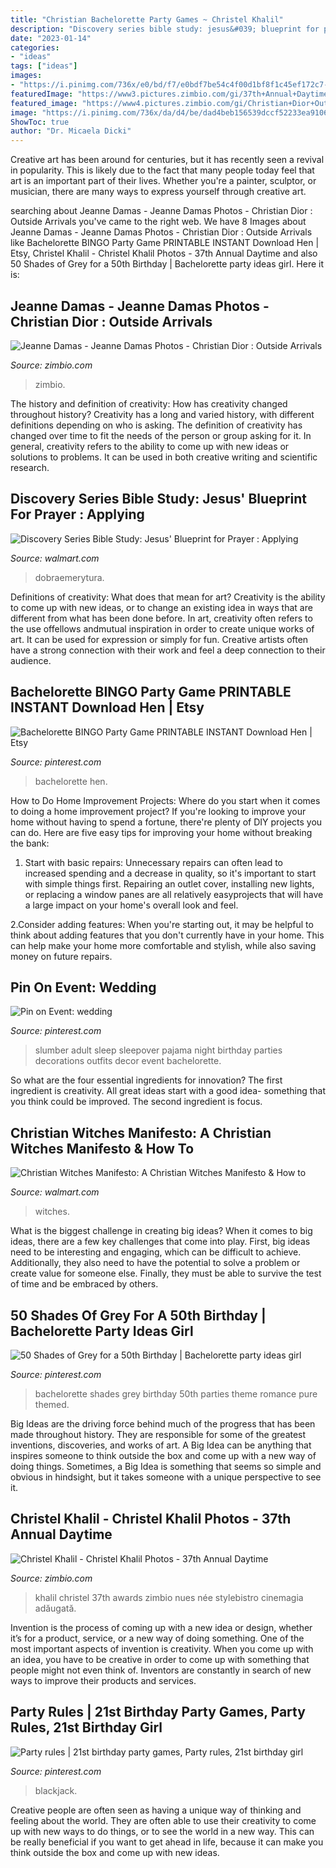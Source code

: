 ```yaml
---
title: "Christian Bachelorette Party Games ~ Christel Khalil"
description: "Discovery series bible study: jesus&#039; blueprint for prayer : applying"
date: "2023-01-14"
categories:
- "ideas"
tags: ["ideas"]
images:
- "https://i.pinimg.com/736x/e0/bd/f7/e0bdf7be54c4f00d1bf8f1c45ef172c7--sleep-hens.jpg"
featuredImage: "https://www3.pictures.zimbio.com/gi/37th+Annual+Daytime+Entertainment+Emmy+Awards+ew8mHXucVJ2x.jpg"
featured_image: "https://www4.pictures.zimbio.com/gi/Christian+Dior+Outside+Arrivals+Paris+Fashion+qGTI2YA0gu_x.jpg"
image: "https://i.pinimg.com/736x/da/d4/be/dad4beb156539dccf52233ea9106056c.jpg"
ShowToc: true
author: "Dr. Micaela Dicki"
---
```



Creative art has been around for centuries, but it has recently seen a revival in popularity. This is likely due to the fact that many people today feel that art is an important part of their lives. Whether you're a painter, sculptor, or musician, there are many ways to express yourself through creative art.

	

		
searching about Jeanne Damas - Jeanne Damas Photos - Christian Dior : Outside Arrivals you've came to the right web. We have 8 Images about Jeanne Damas - Jeanne Damas Photos - Christian Dior : Outside Arrivals like Bachelorette BINGO Party Game PRINTABLE INSTANT Download Hen | Etsy, Christel Khalil - Christel Khalil Photos - 37th Annual Daytime and also 50 Shades of Grey for a 50th Birthday | Bachelorette party ideas girl. Here it is:
		
    
## Jeanne Damas - Jeanne Damas Photos - Christian Dior : Outside Arrivals

<img loading=lazy src="https://www4.pictures.zimbio.com/gi/Christian+Dior+Outside+Arrivals+Paris+Fashion+qGTI2YA0gu_x.jpg" onerror="this.onerror=null;this.src='https://tse1.mm.bing.net/th?id=OIP.z9_KscRhlDFuUeahrOM_XAHaLG&amp;pid=15.1';" alt="Jeanne Damas - Jeanne Damas Photos - Christian Dior : Outside Arrivals">

_Source: zimbio.com_

>zimbio. 

	

The history and definition of creativity: How has creativity changed throughout history?
Creativity has a long and varied history, with different definitions depending on who is asking. The definition of creativity has changed over time to fit the needs of the person or group asking for it. In general, creativity refers to the ability to come up with new ideas or solutions to problems. It can be used in both creative writing and scientific research.

    
## Discovery Series Bible Study: Jesus&#039; Blueprint For Prayer : Applying

<img loading=lazy src="https://i5.walmartimages.com/asr/11c7713d-63d2-4981-82b4-1dea1e020134_1.383f39499158d5ac2f16fe669422e3f6.jpeg" onerror="this.onerror=null;this.src='https://tse4.mm.bing.net/th?id=OIP.T2JqfDsD7nX_ilAbVvx0tQHaKg&amp;pid=15.1';" alt="Discovery Series Bible Study: Jesus&#039; Blueprint for Prayer : Applying">

_Source: walmart.com_

>dobraemerytura. 

	

Definitions of creativity: What does that mean for art?
Creativity is the ability to come up with new ideas, or to change an existing idea in ways that are different from what has been done before. In art, creativity often refers to the use offellows andmutual inspiration in order to create unique works of art. It can be used for expression or simply for fun. Creative artists often have a strong connection with their work and feel a deep connection to their audience.

    
## Bachelorette BINGO Party Game PRINTABLE INSTANT Download Hen | Etsy

<img loading=lazy src="https://i.pinimg.com/736x/7a/97/da/7a97daebab21f2785003723409cd9d20.jpg" onerror="this.onerror=null;this.src='https://tse2.mm.bing.net/th?id=OIP.NnvxTIFzdMEYD9q-AYFecwHaKX&amp;pid=15.1';" alt="Bachelorette BINGO Party Game PRINTABLE INSTANT Download Hen | Etsy">

_Source: pinterest.com_

>bachelorette hen. 

	

How to Do Home Improvement Projects: Where do you start when it comes to doing a home improvement project?
If you're looking to improve your home without having to spend a fortune, there're plenty of DIY projects you can do. Here are five easy tips for improving your home without breaking the bank:
1. Start with basic repairs: Unnecessary repairs can often lead to increased spending and a decrease in quality, so it's important to start with simple things first. Repairing an outlet cover, installing new lights, or replacing a window panes are all relatively easyprojects that will have a large impact on your home's overall look and feel.

2.Consider adding features: When you're starting out, it may be helpful to think about adding features that you don't currently have in your home. This can help make your home more comfortable and stylish, while also saving money on future repairs.

    
## Pin On Event: Wedding

<img loading=lazy src="https://i.pinimg.com/736x/e0/bd/f7/e0bdf7be54c4f00d1bf8f1c45ef172c7--sleep-hens.jpg" onerror="this.onerror=null;this.src='https://tse4.mm.bing.net/th?id=OIP.xiRDJ0eG4z7rEeKdNitFDQHaJ3&amp;pid=15.1';" alt="Pin on Event: wedding">

_Source: pinterest.com_

>slumber adult sleep sleepover pajama night birthday parties decorations outfits decor event bachelorette. 

	

So what are the four essential ingredients for innovation? The first ingredient is creativity. All great ideas start with a good idea- something that you think could be improved. The second ingredient is focus.

    
## Christian Witches Manifesto: A Christian Witches Manifesto &amp; How To

<img loading=lazy src="https://i5.walmartimages.com/asr/989ac52a-e2a1-4364-b099-ff0e04c6f338.3e7564a4fe414756ce1103079c1dcde0.jpeg" onerror="this.onerror=null;this.src='https://tse1.mm.bing.net/th?id=OIP.50sqMYsrG-UTYYZu2m6bAQAAAA&amp;pid=15.1';" alt="Christian Witches Manifesto: A Christian Witches Manifesto &amp; How to">

_Source: walmart.com_

>witches. 

	

What is the biggest challenge in creating big ideas?
When it comes to big ideas, there are a few key challenges that come into play. First, big ideas need to be interesting and engaging, which can be difficult to achieve. Additionally, they also need to have the potential to solve a problem or create value for someone else. Finally, they must be able to survive the test of time and be embraced by others.

    
## 50 Shades Of Grey For A 50th Birthday | Bachelorette Party Ideas Girl

<img loading=lazy src="https://i.pinimg.com/736x/da/d4/be/dad4beb156539dccf52233ea9106056c.jpg" onerror="this.onerror=null;this.src='https://tse4.mm.bing.net/th?id=OIP.yzX0RoYxY8jtMm3b3UzfKAHaJ4&amp;pid=15.1';" alt="50 Shades of Grey for a 50th Birthday | Bachelorette party ideas girl">

_Source: pinterest.com_

>bachelorette shades grey birthday 50th parties theme romance pure themed. 

	

Big Ideas are the driving force behind much of the progress that has been made throughout history. They are responsible for some of the greatest inventions, discoveries, and works of art. A Big Idea can be anything that inspires someone to think outside the box and come up with a new way of doing things. Sometimes, a Big Idea is something that seems so simple and obvious in hindsight, but it takes someone with a unique perspective to see it.

    
## Christel Khalil - Christel Khalil Photos - 37th Annual Daytime

<img loading=lazy src="https://www3.pictures.zimbio.com/gi/37th+Annual+Daytime+Entertainment+Emmy+Awards+ew8mHXucVJ2x.jpg" onerror="this.onerror=null;this.src='https://tse4.mm.bing.net/th?id=OIP.HR2-8fy4lLrARQfIo9v4xgHaLG&amp;pid=15.1';" alt="Christel Khalil - Christel Khalil Photos - 37th Annual Daytime">

_Source: zimbio.com_

>khalil christel 37th awards zimbio nues née stylebistro cinemagia adăugată. 

	

Invention is the process of coming up with a new idea or design, whether it’s for a product, service, or a new way of doing something. One of the most important aspects of invention is creativity. When you come up with an idea, you have to be creative in order to come up with something that people might not even think of. Inventors are constantly in search of new ways to improve their products and services.

    
## Party Rules | 21st Birthday Party Games, Party Rules, 21st Birthday Girl

<img loading=lazy src="https://i.pinimg.com/736x/7f/73/70/7f7370354e07113249e0615cf239920c.jpg" onerror="this.onerror=null;this.src='https://tse2.mm.bing.net/th?id=OIP.8Gvg3vWhzJzsfY8uLZd1YwHaQB&amp;pid=15.1';" alt="Party rules | 21st birthday party games, Party rules, 21st birthday girl">

_Source: pinterest.com_

>blackjack. 

	

Creative people are often seen as having a unique way of thinking and feeling about the world. They are often able to use their creativity to come up with new ways to do things, or to see the world in a new way. This can be really beneficial if you want to get ahead in life, because it can make you think outside the box and come up with new ideas.


